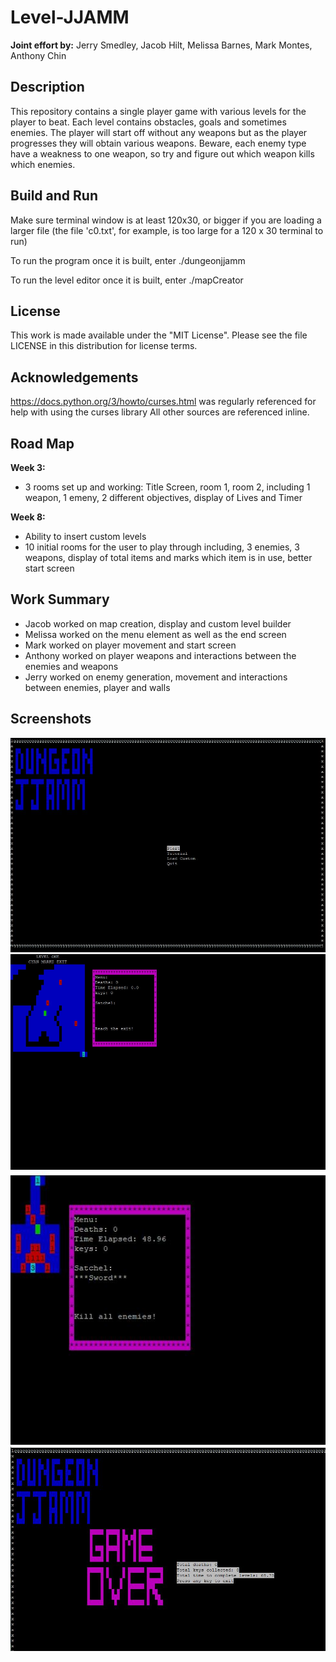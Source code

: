 # Level-JJAMM

**Joint effort by:** Jerry Smedley, Jacob Hilt, Melissa Barnes, Mark Montes, Anthony Chin

## Description
This repository contains a single player game with various levels for the player to beat. Each level contains obstacles, goals and sometimes enemies. The player will start off without any weapons but as the player progresses they will obtain various weapons. Beware, each enemy type have a weakness to one weapon, so try and figure out which weapon kills which enemies.

## Build and Run
Make sure terminal window is at least 120x30,
or bigger if you are loading a larger file
(the file 'c0.txt', for example, is too large
for a 120 x 30 terminal to run)

To run the program once it is built, enter
./dungeonjjamm

To run the level editor once it is built, enter
./mapCreator

## License
This work is made available under the "MIT License". Please see the file LICENSE in this distribution for license terms.

## Acknowledgements
https://docs.python.org/3/howto/curses.html was regularly referenced for help with using the curses library
All other sources are referenced inline.

## Road Map
**Week 3:**
+ 3 rooms set up and working: Title Screen, room 1, room 2, including 1 weapon, 1 emeny, 2 different objectives, display of Lives and Timer

**Week 8:**
 + Ability to insert custom levels
+ 10 initial rooms for the user to play through including, 3 enemies, 3 weapons, display of total items and marks which item is in use, better start screen

## Work Summary
+ Jacob worked on map creation, display and custom level builder
+ Melissa worked on the menu element as well as the end screen
+ Mark worked on player movement and start screen
+ Anthony worked on player weapons and interactions between the enemies and weapons
+ Jerry worked on enemy generation, movement and interactions between enemies, player and walls

## Screenshots
![alt text](https://github.com/JJAMM/Level-JJAMM/blob/main/screenshots/start_menu.JPG?raw=true)
![alt text](https://github.com/JJAMM/Level-JJAMM/blob/main/screenshots/lv1.JPG?raw=true)
![alt text](https://github.com/JJAMM/Level-JJAMM/blob/main/screenshots/lv3.JPG?raw=true)
![alt text](https://github.com/JJAMM/Level-JJAMM/blob/main/screenshots/gameover.JPG?raw=true)
